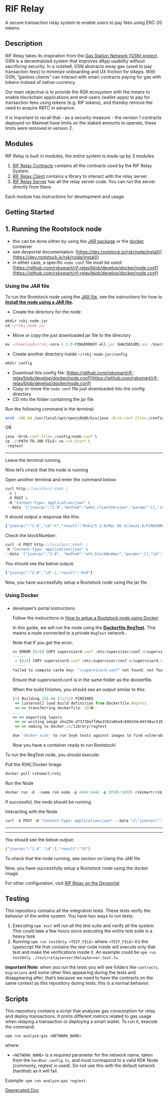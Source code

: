 # RIF Relay

A secure transaction relay system to enable users to pay fees using ERC-20 tokens.

## Description

RIF Relay takes its inspiration from the [Gas Station Network (GSN) project](https://github.com/opengsn/gsn). GSN is a decentralized system that improves dApp usability without sacrificing security. In a nutshell, GSN abstracts away gas (used to pay transaction fees) to minimize onboarding and UX friction for dApps. With GSN, “gasless clients” can interact with smart contracts paying for gas with tokens instead of native-currency.

Our main objective is to provide the RSK ecosystem with the means to enable blockchain applications and end-users (wallet-apps) to pay for transaction fees using tokens (e.g. RIF tokens), and thereby remove the need to acquire RBTC in advance.

It is important to recall that - as a security measure - the version 1 contracts deployed on Mainnet have limits on the staked amounts to operate, these limits were removed in version 2.

## Modules

RIF Relay is built in modules, the entire system is made up by 3 modules.

1. [RIF Relay Contracts](https://github.com/rsksmart/rif-relay-contracts) contains all the contracts used by the RIF Relay System.
2. [RIF Relay Client](https://github.com/rsksmart/rif-relay-client) contains a library to interact with the relay server.
3. [RIF Relay Server](https://github.com/rsksmart/rif-relay-server) has all the relay server code. You can run the server directly from there.

Each module has instructions for development and usage.

## Getting Started

## 1. Running the Rootstock node

- this can be done either by using the [JAR package](https://dev.rootstock.io/rsk/node/install/operating-systems/java/) or the [docker](https://dev.rootstock.io/rsk/node/install/operating-systems/) container
- see devportal documentation: [https://dev.rootstock.io/rsk/node/install/](https://dev.rootstock.io/rsk/node/install/)
- in either case, a specific `node.conf` file must be used: [https://github.com/rsksmart/rif-relay/blob/develop/docker/node.conf](https://github.com/rsksmart/rif-relay/blob/develop/docker/node.conf)

### Using the JAR file

To run the Rootstock node using the [JAR file](https://github.com/rsksmart/rskj/releases), see the instructions for how to **[Install the node using a JAR file](https://dev.rootstock.io/rsk/node/install/operating-systems/java/).**

- Create the directory for the node:

```jsx
mkdir rskj-node-jar
cd ~/rskj-node-jar
```

- Move or copy the just downloaded jar file to the directory

```jsx
mv ~/Downloads/rskj-core-5.3.0-FINGERROOT-all.jar SHA256SUMS.asc /Users/{user}/rskj-node-jar/
```

- Create another directory inside `~/rskj-node-jar/config`

```jsx
mkdir config
```

- Download this config file: [https://github.com/rsksmart/rif-relay/blob/develop/docker/node.conf](https://github.com/rsksmart/rif-relay/blob/develop/docker/node.conf)
- Copy or move the `node.conf` file just downloaded into the config directory
- CD into the folder containing the jar file

Run the following command in the terminal:

```bash
arch -x86_64 /usr/local/opt/openjdk@8/bin/java -Drsk.conf.file=./config/node.conf -cp ./rskj-core-5.3.0-FINGERROOT-all.jar co.rsk.Start --regtest
```

OR

```jsx
java -Drsk.conf.file=./config/node.conf \
cp ./<PATH-TO-JAR-FILE> co.rsk.Start \
-regtest
```

---

Leave the terminal running.

Now let’s check that the node is running

Open another terminal and enter the command below:

```jsx
curl http://localhost:4444 \
 -s \
 -X POST \
 -H "Content-Type: application/json" \
 --data '{"jsonrpc":"2.0","method":"web3_clientVersion","params":[],"id":67}'
```

It should output a response like this:

```jsx
{"jsonrpc":"2.0","id":67,"result":"RskJ/5.3.0/Mac OS X/Java1.8/FINGERROOT-202f1c5"}
```

Check the blockNumber:

```jsx
curl -X POST http://localhost:4444/ \
-H "Content-Type: application/json" \
--data '{"jsonrpc":"2.0", "method":"eth_blockNumber","params":[],"id":1}'
```

You should see the below output:

```jsx
{"jsonrpc":"2.0","id":1,"result":"0x0"}
```

Now, you have successfully setup a Rootstock node using the jar file.

### Using Docker

### 

- developer’s portal instructions
    
    Follow the instructions in [How to setup a Rootstock node using Docker](https://dev.rootstock.io/rsk/node/install/operating-systems/).
    
    In this guide, we will run the node using the **[Dockerfile.RegTest](https://github.com/rsksmart/artifacts/blob/master/Dockerfiles/RSK-Node/Dockerfile.RegTest).** This means a node connected to a private `RegTest` network.
    
    Note that If you get the error:
    
    ```jsx
    => ERROR [6/6] COPY supervisord.conf /etc/supervisor/conf.d/supervisord.  0.0s
    ------
     > [6/6] COPY supervisord.conf /etc/supervisor/conf.d/supervisord.conf:
    ------
    failed to compute cache key: "/supervisord.conf" not found: not found
    ```
    
    Ensure that supervisord.conf is in the same folder as the dockerfile.
    
    When the build finishes, you should see an output similar to this:
    
    ```jsx
    [+] Building 158.0s (11/11) FINISHED                                            
     => [internal] load build definition from Dockerfile.RegTest               0.0s
     => => transferring dockerfile: 293B
    ....
    => => exporting layers                                                    3.8s 
     => => writing image sha256:d73739affdbe3f82a8ba9c686d34c04f48ac510568522  0.0s 
     => => naming to docker.io/library/regtest                                 0.0s
    
    Use 'docker scan' to run Snyk tests against images to find vulnerabilities and learn how to fix them
    ```
    
    Now you have a container ready to run Rootstock!
    

To run the RegTest node, you should execute:

Pull the RSKj Docker Image

```jsx
docker pull rsksmart/rskj
```

Run the Node

```jsx
docker run -d --name rsk-node -p 4444:4444 -p 50505:50505 rsksmart/rskj node --regtest
```

If successful, the node should be running.

Interacting with the Node

```jsx
curl -X POST -H "Content-Type: application/json" --data "{\"jsonrpc\":\"2.0\",\"method\":\"net_version\",\"params\":[],\"id\":1}" http://127.0.0.1:4444
```

---

---

You should see the below output:

```bash
{"jsonrpc":"2.0","id":1,"result":"33"}
```

To check that the node running, see section on Using the JAR file

Now, you have successfully setup a Rootstock node using the docker image.

For other configuration, visit [RIF Relay on the Devportal](https://dev.rootstock.io/guides/rif-relay/)

## Testing

This repository contains all the integration tests. These tests verify the behavior of the entire system.
You have two ways to run tests:

1. Executing `npm test` will run all the test suite and verify all the system. This could take 
   a few hours since executing the entire test suite is a heavy task.
2. Running `npm run testOnly <TEST_FILE>` where `<TEST_FILE>` it’s the typescript file
that contains the test code inside will execute only that test and make the verifications inside it. An example could be `npm run testOnly ./test/relayserver/RelayServer.test.ts`.

**Important Note**: when you run the tests you will see folders like `contracts`, `migrations` and some other files
appearing during the tests and disappearing after, that’s because we need to have the contracts
on the same context as this repository during tests, this is a normal behavior. 

## Scripts

This repository contains a script that analyzes gas consumption for relay and deploy transactions. It prints different metrics related to gas usage when relaying a transaction or deploying a smart wallet.
To run it, execute the command:

`npm run analyze:gas <NETWORK_NAME>`

where:
- `<NETWORK_NAME>` is a required parameter for the network name, taken from the `hardhat.config.ts`, and must correspond to a valid RSK Node (commonly, regtest is used). Do not use this with the default network (hardhat) as it will fail.

Example: 
`npm run analyze:gas regtest`

[Deprecated Doc](docs/README.md)
